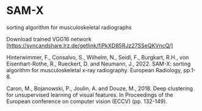 # SAM-X
sorting algorithm for musculoskeletal radiographs


Download trained VGG16 network [https://syncandshare.lrz.de/getlink/fiPkXD85RJz27SSeQKVncQ/]



Hinterwimmer, F., Consalvo, S., Wilhelm, N., Seidl, F., Burgkart, R.H., von Eisenhart-Rothe, R., Rueckert, D. and Neumann, J., 2022. SAM-X: sorting algorithm for musculoskeletal x-ray radiography. European Radiology, pp.1-8.

Caron, M., Bojanowski, P., Joulin, A. and Douze, M., 2018. Deep clustering for unsupervised learning of visual features. In Proceedings of the European conference on computer vision (ECCV) (pp. 132-149).


